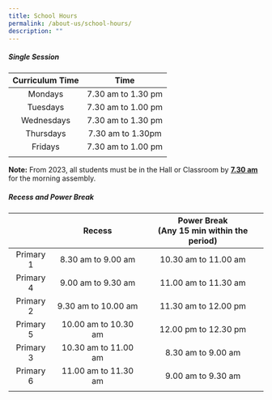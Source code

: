 ```yaml
---
title: School Hours
permalink: /about-us/school-hours/
description: ""
---
```

##### **Single Session**

| Curriculum Time | Time                |
|:-----------------:|:--------------------:|
| Mondays         | 7.30 am to 1.30 pm  |
|   Tuesdays  | 7.30 am to 1.00 pm  |
|  Wednesdays |  7.30 am to 1.30 pm |
|   Thursdays |  7.30 am to 1.30pm  |
| Fridays         | 7.30 am to 1.00 pm  |
| | |

**Note:** From 2023, all students must be in the Hall or Classroom by **<u>7.30 am</u>** for the morning assembly.

##### **Recess and Power Break**

| | Recess | Power Break <br>(Any 15 min within the period) |
|:-----------:|:-----------------:|:---------------:|
| Primary 1 | 8.30 am to 9.00 am   | 10.30 am to 11.00 am |
| Primary 4 | 9.00 am to 9.30 am   | 11.00 am to 11.30 am |
| Primary 2 | 9.30 am to 10.00 am  | 11.30 am to 12.00 pm |
| Primary 5 | 10.00 am to 10.30 am | 12.00 pm to 12.30 pm |
| Primary 3 | 10.30 am to 11.00 am | 8.30 am to 9.00 am |
| Primary 6 | 11.00 am to 11.30 am | 9.00 am to 9.30 am |
| | |